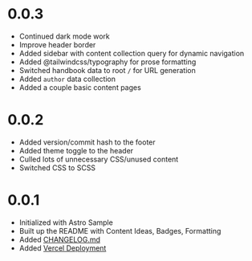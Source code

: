 # 0.0.3

- Continued dark mode work
- Improve header border
- Added sidebar with content collection query for dynamic navigation
- Added @tailwindcss/typography for prose formatting
- Switched handbook data to root `/` for URL generation
- Added `author` data collection
- Added a couple basic content pages

# 0.0.2

- Added version/commit hash to the footer
- Added theme toggle to the header
- Culled lots of unnecessary CSS/unused content
- Switched CSS to SCSS

# 0.0.1

- Initialized with Astro Sample
- Built up the README with Content Ideas, Badges, Formatting
- Added [CHANGELOG.md](./CHANGELOG.md)
- Added [Vercel Deployment](https://handbook.xevion.dev)